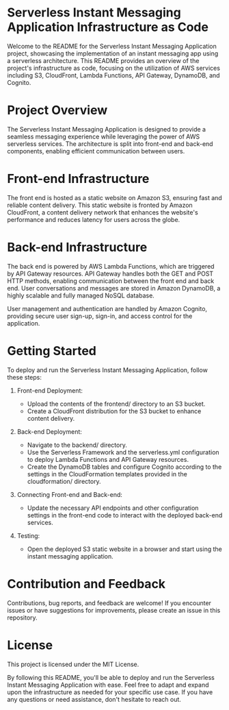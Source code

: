 # Serverless Instant Messaging Application Infrastructure as Code
Welcome to the README for the Serverless Instant Messaging Application project, showcasing the implementation of an instant messaging app using a serverless architecture. This README provides an overview of the project's infrastructure as code, focusing on the utilization of AWS services including S3, CloudFront, Lambda Functions, API Gateway, DynamoDB, and Cognito.

# Project Overview
The Serverless Instant Messaging Application is designed to provide a seamless messaging experience while leveraging the power of AWS serverless services. The architecture is split into front-end and back-end components, enabling efficient communication between users.

# Front-end Infrastructure
The front end is hosted as a static website on Amazon S3, ensuring fast and reliable content delivery. This static website is fronted by Amazon CloudFront, a content delivery network that enhances the website's performance and reduces latency for users across the globe. 

# Back-end Infrastructure
The back end is powered by AWS Lambda Functions, which are triggered by API Gateway resources. API Gateway handles both the GET and POST HTTP methods, enabling communication between the front end and back end. User conversations and messages are stored in Amazon DynamoDB, a highly scalable and fully managed NoSQL database.

User management and authentication are handled by Amazon Cognito, providing secure user sign-up, sign-in, and access control for the application.

# Getting Started
To deploy and run the Serverless Instant Messaging Application, follow these steps:

1. Front-end Deployment:

    -   Upload the contents of the frontend/ directory to an S3 bucket.
    -   Create a CloudFront distribution for the S3 bucket to enhance content delivery.

2. Back-end Deployment:

    -   Navigate to the backend/ directory.
    -   Use the Serverless Framework and the serverless.yml configuration to deploy Lambda Functions and API Gateway resources.
    -   Create the DynamoDB tables and configure Cognito according to the settings in the CloudFormation templates provided in the cloudformation/ directory.

3. Connecting Front-end and Back-end:

    -   Update the necessary API endpoints and other configuration settings in the front-end code to interact with the deployed back-end services.

4.  Testing:

    -   Open the deployed S3 static website in a browser and start using the instant messaging application.

# Contribution and Feedback
Contributions, bug reports, and feedback are welcome! If you encounter issues or have suggestions for improvements, please create an issue in this repository.

# License
This project is licensed under the MIT License.

By following this README, you'll be able to deploy and run the Serverless Instant Messaging Application with ease. Feel free to adapt and expand upon the infrastructure as needed for your specific use case. If you have any questions or need assistance, don't hesitate to reach out.